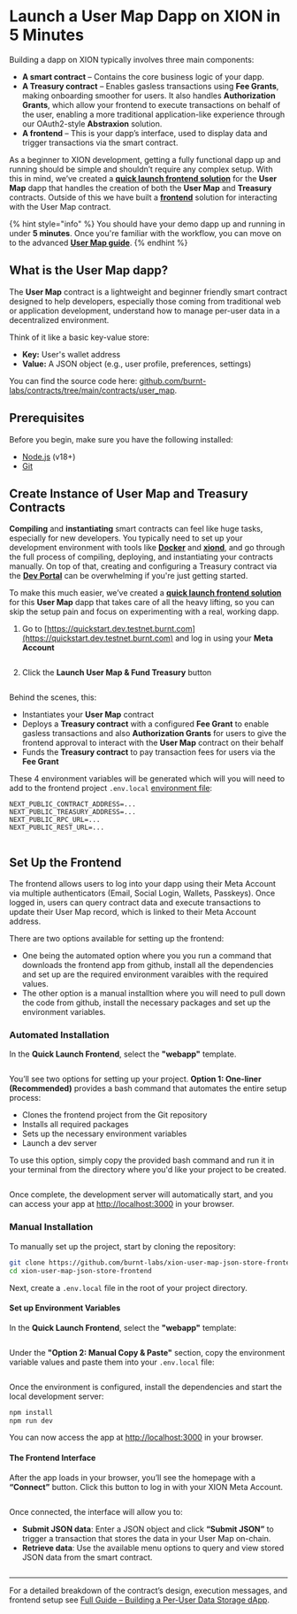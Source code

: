 # Launch a User Map Dapp on XION in 5 Minutes

Building a dapp on XION typically involves three main components:

* **A smart contract** – Contains the core business logic of your dapp.
* **A Treasury contract** – Enables gasless transactions using **Fee Grants**, making onboarding smoother for users. It also handles **Authorization Grants**, which allow your frontend to execute transactions on behalf of the user, enabling a more traditional application-like experience through our OAuth2-style **Abstraxion** solution.
* **A frontend** – This is your dapp’s interface, used to display data and trigger transactions via the smart contract.

As a beginner to XION development, getting a fully functional dapp up and running should be simple and shouldn’t require any complex setup. With this in mind, we’ve created a [**quick launch frontend solution**](https://quickstart.dev.testnet.burnt.com) for the **User Map** dapp that handles the creation of both the **User Map** and **Treasury** contracts. Outside of this we have built a [**frontend**](https://github.com/burnt-labs/xion-user-map-json-store-frontend) solution for interacting with the User Map contract.

{% hint style="info" %}
You should have your demo dapp up and running in under **5 minutes**. Once you're familiar with the workflow, you can move on to the advanced [**User Map guide**](../../learn-and-build/use-cases/building-a-per-user-data-storage-dapp.md).
{% endhint %}

## What is the User Map dapp?

The **User Map** contract is a lightweight and beginner friendly smart contract designed to help developers, especially those coming from traditional web or application development, understand how to manage per-user data in a decentralized environment.

Think of it like a basic key-value store:

* **Key:** User's wallet address
* **Value:** A JSON object (e.g., user profile, preferences, settings)

You can find the source code here: [github.com/burnt-labs/contracts/tree/main/contracts/user\_map](https://github.com/burnt-labs/contracts/tree/main/contracts/user_map).

## Prerequisites

Before you begin, make sure you have the following installed:

* [Node.js](https://nodejs.org) (v18+)
* [Git](https://git-scm.com)

## Create Instance of User Map and Treasury Contracts

**Compiling** and **instantiating** smart contracts can feel like huge tasks, especially for new developers. You typically need to set up your development environment with tools like [**Docker**](https://docs.burnt.com/xion/developers/xion-quick-start/setup-local-environment/installation-prerequisites-setup-local-environment#docker) and [**xiond**](https://docs.burnt.com/xion/developers/xion-quick-start/setup-local-environment/installation-prerequisites-setup-local-environment#xiond), and go through the full process of compiling, deploying, and instantiating your contracts manually. On top of that, creating and configuring a Treasury contract via the [**Dev Portal**](https://dev.testnet.burnt.com) can be overwhelming if you're just getting started.

To make this much easier, we’ve created a [**quick launch frontend solution**](https://quickstart.dev.testnet.burnt.com) for this **User Map** dapp that takes care of all the heavy lifting, so you can skip the setup pain and focus on experimenting with a real, working dapp.

1. Go to [https://quickstart.dev.testnet.burnt.com](https://quickstart.dev.testnet.burnt.com) and log in using your **Meta Account**

<figure><img src="../../../.gitbook/assets/image (81).png" alt=""><figcaption></figcaption></figure>

2. Click the **Launch User Map & Fund Treasury** button

<figure><img src="../../../.gitbook/assets/image (78).png" alt=""><figcaption></figcaption></figure>

Behind the scenes, this:

* Instantiates your **User Map** contract
* Deploys a **Treasury contract** with a configured **Fee Grant** to enable gasless transactions and also **Authorization Grants** for users to give the frontend approval to interact with the **User Map** contract on their behalf
* Funds the **Treasury contract** to pay transaction fees for users via the **Fee Grant**

These 4 environment variables will be generated which will you will need to add to the frontend project `.env.local` [environment file](launch-a-user-map-dapp-on-xion-in-5-minutes.md#set-up-environment-variables):

```env
NEXT_PUBLIC_CONTRACT_ADDRESS=...
NEXT_PUBLIC_TREASURY_ADDRESS=...
NEXT_PUBLIC_RPC_URL=...
NEXT_PUBLIC_REST_URL=...
```

<figure><img src="../../../.gitbook/assets/image (66).png" alt=""><figcaption></figcaption></figure>

## Set Up the Frontend

The frontend allows users to log into your dapp using their Meta Account via multiple authenticators (Email, Social Login, Wallets, Passkeys). Once logged in, users can query contract data and execute transactions to update their User Map record, which is linked to their Meta Account address.

There are two options available for setting up the frontend:

* One being the automated option where you you run a command that downloads the frontend app from github, install all the dependencies and set up are the required environment varaibles with the required values.
* The other option is a manual installtion where you will need to pull down the code from github, install the necessary packages and set up the environment variables.



### Automated Installation

In the **Quick Launch Frontend**, select the **"webapp"** template.

<figure><img src="../../../.gitbook/assets/image (80).png" alt=""><figcaption></figcaption></figure>

You’ll see two options for setting up your project. **Option 1: One-liner (Recommended)** provides a bash command that automates the entire setup process:

* Clones the frontend project from the Git repository
* Installs all required packages
* Sets up the necessary environment variables
* Launch a dev server

To use this option, simply copy the provided bash command and run it in your terminal from the directory where you'd like your project to be created.

<figure><img src="../../../.gitbook/assets/image (74).png" alt=""><figcaption></figcaption></figure>

Once complete, the development server will automatically start, and you can access your app at [http://localhost:3000](http://localhost:3000) in your browser.



### Manual Installation

To manually set up the project, start by cloning the repository:

```bash
git clone https://github.com/burnt-labs/xion-user-map-json-store-frontend
cd xion-user-map-json-store-frontend
```

Next, create a `.env.local` file in the root of your project directory.

#### Set up Environment Variables

In the **Quick Launch Frontend**, select the **"webapp"** template:

<figure><img src="../../../.gitbook/assets/image (80).png" alt=""><figcaption></figcaption></figure>

Under the **"Option 2: Manual Copy & Paste"** section, copy the environment variable values and paste them into your `.env.local` file:

<figure><img src="../../../.gitbook/assets/image (79).png" alt=""><figcaption></figcaption></figure>

Once the environment is configured, install the dependencies and start the local development server:

```bash
npm install
npm run dev
```

You can now access the app at [http://localhost:3000](http://localhost:3000) in your browser.

#### The Frontend Interface

After the app loads in your browser, you’ll see the homepage with a **“Connect”** button. Click this button to log in with your XION Meta Account.

<figure><img src="../../../.gitbook/assets/image (67).png" alt=""><figcaption></figcaption></figure>

Once connected, the interface will allow you to:

* **Submit JSON data**: Enter a JSON object and click **“Submit JSON”** to trigger a transaction that stores the data in your User Map on-chain.
* **Retrieve data**: Use the available menu options to query and view stored JSON data from the smart contract.

<figure><img src="../../../.gitbook/assets/image (69).png" alt=""><figcaption></figcaption></figure>

***

For a detailed breakdown of the contract’s design, execution messages, and frontend setup see [Full Guide – Building a Per-User Data Storage dApp](https://docs.burnt.com/xion/developers/learn-and-build/use-cases/building-a-per-user-data-storage-dapp).
